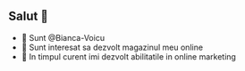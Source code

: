 ## Salut 👋

- 👋 Sunt @Bianca-Voicu
- 👀 Sunt interesat sa dezvolt magazinul meu online
- 🌱 In timpul curent imi dezvolt abilitatile in online marketing 
<!--


**BiancaVoicu-dev/BiancaVoicu-dev** is a ✨ _special_ ✨ repository because its `README.md` (this file) appears on your GitHub profile.
